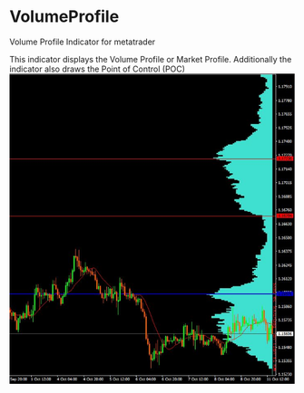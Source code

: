 # VolumeProfile
Volume Profile Indicator for metatrader

This indicator displays the Volume Profile or Market Profile. Additionally the indicator also draws the Point of Control (POC)
![](VolumeProfile.JPG)
